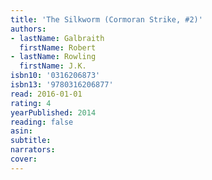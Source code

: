 ```yaml
---
title: 'The Silkworm (Cormoran Strike, #2)'
authors:
- lastName: Galbraith
  firstName: Robert
- lastName: Rowling
  firstName: J.K.
isbn10: '0316206873'
isbn13: '9780316206877'
read: 2016-01-01
rating: 4
yearPublished: 2014
reading: false
asin:
subtitle:
narrators:
cover:
---
```


